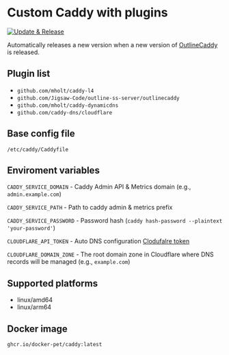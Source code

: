 # Custom Caddy with plugins

[![Update & Release](https://github.com/docker-pet/caddy/actions/workflows/update-and-release.yml/badge.svg)](https://github.com/docker-pet/caddy/actions/workflows/update-and-release.yml)

Automatically releases a new version when a new version of [OutlineCaddy](https://github.com/Jigsaw-Code/outline-ss-server/tree/master/outlinecaddy) is released.


## Plugin list

- `github.com/mholt/caddy-l4`
- `github.com/Jigsaw-Code/outline-ss-server/outlinecaddy`
- `github.com/mholt/caddy-dynamicdns`
- `github.com/caddy-dns/cloudflare`


## Base config file

`/etc/caddy/Caddyfile`


## Enviroment variables

`CADDY_SERVICE_DOMAIN` - Caddy Admin API & Metrics domain (e.g., `admin.example.com`)

`CADDY_SERVICE_PATH` - Path to caddy admin & metrics prefix

`CADDY_SERVICE_PASSWORD` - Password hash (`caddy hash-password --plaintext 'your-password'`)

`CLOUDFLARE_API_TOKEN` - Auto DNS configuration [Clodufalre token](https://dash.cloudflare.com/profile/api-tokens)

`CLOUDFLARE_DOMAIN_ZONE` - The root domain zone in Cloudflare where DNS records will be managed (e.g., `example.com`)


## Supported platforms

- linux/amd64
- linux/arm64


## Docker image

`ghcr.io/docker-pet/caddy:latest`
